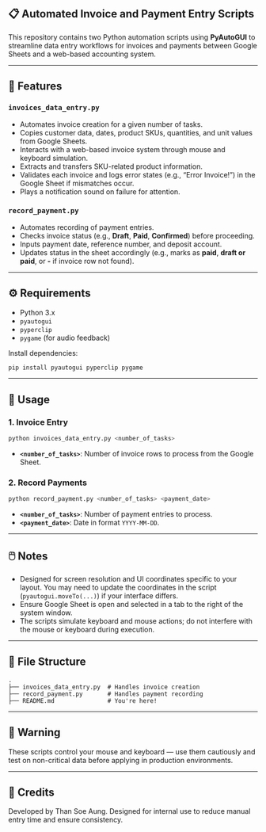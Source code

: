 ## 📋 Automated Invoice and Payment Entry Scripts

This repository contains two Python automation scripts using **PyAutoGUI** to streamline data entry workflows for invoices and payments between Google Sheets and a web-based accounting system.

---

## 🚀 Features

### `invoices_data_entry.py`

* Automates invoice creation for a given number of tasks.
* Copies customer data, dates, product SKUs, quantities, and unit values from Google Sheets.
* Interacts with a web-based invoice system through mouse and keyboard simulation.
* Extracts and transfers SKU-related product information.
* Validates each invoice and logs error states (e.g., “Error Invoice!”) in the Google Sheet if mismatches occur.
* Plays a notification sound on failure for attention.

### `record_payment.py`

* Automates recording of payment entries.
* Checks invoice status (e.g., **Draft**, **Paid**, **Confirmed**) before proceeding.
* Inputs payment date, reference number, and deposit account.
* Updates status in the sheet accordingly (e.g., marks as **paid**, **draft or paid**, or **-** if invoice row not found).

---

## ⚙️ Requirements

* Python 3.x
* `pyautogui`
* `pyperclip`
* `pygame` (for audio feedback)

Install dependencies:

```bash
pip install pyautogui pyperclip pygame
```

---

## 🧾 Usage

### 1. **Invoice Entry**

```bash
python invoices_data_entry.py <number_of_tasks>
```

* **`<number_of_tasks>`**: Number of invoice rows to process from the Google Sheet.

### 2. **Record Payments**

```bash
python record_payment.py <number_of_tasks> <payment_date>
```

* **`<number_of_tasks>`**: Number of payment entries to process.
* **`<payment_date>`**: Date in format `YYYY-MM-DD`.

---

## 🖱️ Notes

* Designed for screen resolution and UI coordinates specific to your layout. You may need to update the coordinates in the script (`pyautogui.moveTo(...)`) if your interface differs.
* Ensure Google Sheet is open and selected in a tab to the right of the system window.
* The scripts simulate keyboard and mouse actions; do not interfere with the mouse or keyboard during execution.

---

## 📂 File Structure

```
.
├── invoices_data_entry.py  # Handles invoice creation
├── record_payment.py       # Handles payment recording
├── README.md               # You're here!
```

---

## 📢 Warning

These scripts control your mouse and keyboard — use them cautiously and test on non-critical data before applying in production environments.

---

## 🙏 Credits

Developed by Than Soe Aung. Designed for internal use to reduce manual entry time and ensure consistency.
